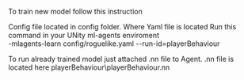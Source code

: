 To train new model follow this instruction

Config file located in config folder. Where Yaml file is located
Run this command in your UNity ml-agents enviroment  
  -mlagents-learn config/roguelike.yaml --run-id=playerBehaviour

To run already trained model just attached .nn file to Agent. 
.nn file is located here playerBehaviour\playerBehaviour.nn

